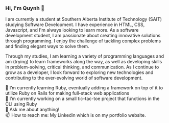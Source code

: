 ### Hi, I'm Quynh 👋

<!--
**Ever-QN/ever-qn** is a ✨ _special_ ✨ repository because its `README.md` (this file) appears on your GitHub profile.

Here are some ideas to get you started:

- 🔭 I’m currently working on ...
- 🌱 I’m currently learning ...
- 👯 I’m looking to collaborate on ...
- 🤔 I’m looking for help with ...
- 💬 Ask me about ...
- 📫 How to reach me: ...
- 😄 Pronouns: ...
- ⚡ Fun fact: ...
-->

I am currently a student at Southern Alberta Institute of Technology (SAIT) studying Software Development. I have experience in HTML, CSS, Javascript, and I'm always looking to learn more. As a software development student, I am passionate about creating innovative solutions through programming. I enjoy the challenge of tackling complex problems and finding elegant ways to solve them. 

Through my studies, I am learning a variety of programming languages and am (trying) to learn frameworks along the way, as well as developing skills in problem-solving, critical thinking, and communication. As I continue to grow as a developer, I look forward to exploring new technologies and contributing to the ever-evolving world of software development.

🌱 I’m currently learning Ruby, eventually adding a framework on top of it to utilize Ruby on Rails for making full-stack web applications <br>
🔭 I’m currently working on a small tic-tac-toe project that functions in the CLI using Ruby <br>
💬 Ask me about anything! <br>
📫 How to reach me: My Linkedin which is on my portfolio website. <br>
